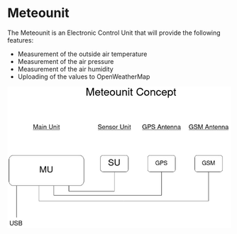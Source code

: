 # Meteounit

The Meteounit is an Electronic Control Unit that will provide the following features:
- Measurement of the outside air temperature
- Measurement of the air pressure
- Measurement of the air humidity
- Uploading of the values to OpenWeatherMap

![Concept](doc/Meteounit_Concept.jpg)